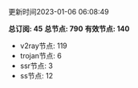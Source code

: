 更新时间2023-01-06 06:08:49

**总订阅: 45**
**总节点: 790**
**有效节点: 140**
- v2ray节点: 119
- trojan节点: 6
- ssr节点: 3
- ss节点: 12
